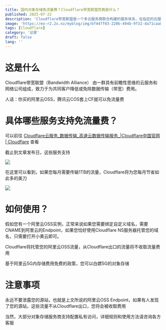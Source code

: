```yaml
---
title: 国内对象存储免流量费？Cloudflare带宽联盟究竟是什么？
published: 2025-07-22
description: 'Cloudflare带宽联盟是一个多云服务商联合构建的服务体系，在指定的云服务商中，如果流量通过Cloudflare路由则不收取流量费用，用户仅需要支付存储费用'
image: 'https://eo-r2.2x.nz/myblog/img/bf447f03-220b-494b-9f32-da71caa8b43d.webp'
tags: [Cloudflare]
category: '记录'
draft: false 
lang: ''
---
```


# 这是什么

Cloudflare带宽联盟（Bandwidth Alliance） 由一群具有前瞻性思维的云服务和网络公司组成，致力于为共同客户降低或免除数据传输（带宽）费用。

人话：你买的阿里云OSS，腾讯云COS套上CF就可以免流量费

# 具体哪些服务支持免流量费？

可以前往 [Cloudflare云服务_数据传输_高速云数据传输服务_|Cloudflare中国官网 | Cloudflare](https://www.cloudflare.com/zh-cn/bandwidth-alliance/) 查看

截止到文章发布日，这些服务支持

![](https://eo-r2.2x.nz/myblog/img/e04c6bee-efc2-4998-83aa-aeacc80e6908.webp)

在这里可以看到，如果您每月需要传输1TB的流量，Cloudflare将为您每月节省如此多的美刀

![](https://eo-r2.2x.nz/myblog/img/3ac81964-bb93-4528-921f-d801a66cb72d.webp)

# 如何使用？

假如您有一个阿里云OSS实例，正常来说如果您需要绑定自定义域名，需要CNAME到阿里云的Endpoint，如果您恰好使用Cloudflare NS服务器托管您的域名，只需要打开小黄云即可。

Cloudflare将托管您的阿里云OSS流量，从Cloudflare出口的流量将不收取流量费用

基于阿里云5G内存储费用免费的政策，您可以白嫖5G的对象存储

# 注意事项

永远不要泄露您的源站，也就是上文所说的阿里云OSS Endpoint，如果有人发现了您的源站，这些流量不从Cloudflare出口，您将会被收取费用

当然，大部分对象存储服务商支持配置私有访问，详细规则和使用方法请咨询各方客服
